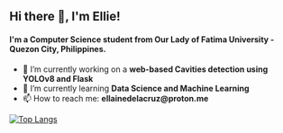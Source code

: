 ## Hi there 👋, I'm Ellie!
#### I'm a Computer Science student from Our Lady of Fatima University - Quezon City, Philippines.
- 🔭 I’m currently working on a __web-based Cavities detection using YOLOv8 and Flask__
- 🌱 I’m currently learning __Data Science and Machine Learning__
- 📫 How to reach me: **ellainedelacruz<span>@</span>proton.me**
<!--
**elliedel/elliedel** is a ✨ _special_ ✨ repository because its `README.md` (this file) appears on your GitHub profile.
Here are some ideas to get you started:

- 🔭 I’m currently working on ...
- 🌱 I’m currently learning ...
- 👯 I’m looking to collaborate on ...
- 🤔 I’m looking for help with ...
- 💬 Ask me about ...
- 📫 How to reach me: ...
- 😄 Pronouns: ...
- ⚡ Fun fact: ...
-->

[![Top Langs](https://github-readme-stats-git-masterrstaa-rickstaa.vercel.app/api/top-langs/?username=elliedel&theme=dracula)](https://github.com/anuraghazra/github-readme-stats)
